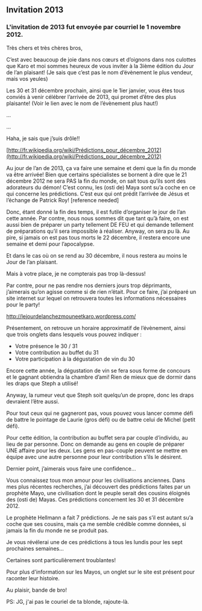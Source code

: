 ## Invitation 2013

### L'invitation de 2013 fut envoyée par courriel le 1 novembre 2012. 

Très chers et très chères bros,

C’est avec beaucoup de joie dans nos cœurs et d’oignons dans nos culottes que Karo et moi sommes heureux de vous inviter à la 3ième édition du Jour de l’an plaisant! (Je sais que c’est pas le nom d’évènement le plus vendeur, mais vos yeules)

Les 30 et 31 décembre prochain, ainsi que le 1ier janvier, vous êtes tous conviés à venir célébrer l’arrivée de 2013, qui promet d’être des plus plaisante! (Voir le lien avec le nom de l’évènement plus haut!)

…

…

Haha, je sais que j’suis drôle!!

[http://fr.wikipedia.org/wiki/Prédictions_pour_décembre_2012](http://fr.wikipedia.org/wiki/Prédictions_pour_décembre_2012)

Au jour de l’an de 2013, ça va faire une semaine et demi que la fin du monde va être arrivée! Bien que certains spécialistes se bornent à dire que le 21 décembre 2012 ne sera PAS la fin du monde, on sait tous qu’ils sont des adorateurs du démon! C’est connu, les (osti de) Maya sont su’a coche en ce qui concerne les prédictions. C’est eux qui ont prédit l’arrivée de Jésus et l’échange de Patrick Roy! [reference needed]

Donc, étant donné la fin des temps, il est futile d’organiser le jour de l’an cette année. Par contre, nous nous sommes dit que tant qu’à faire, on est aussi bien de préparer un party tellement DE FEU et qui demande tellement de préparations qu’il sera impossible à réaliser. Anyway, on sera pu là. Au pire, si jamais on est pas tous morts le 22 décembre, il restera encore une semaine et demi pour l’apocalypse.

Et dans le cas où on se rend au 30 décembre, il nous restera au moins le Jour de l’an plaisant.

Mais à votre place, je ne compterais pas trop là-dessus!

Par contre, pour ne pas rendre nos derniers jours trop déprimants, j’aimerais qu’on agisse comme si de rien n’était. Pour ce faire, j’ai préparé un site internet sur lequel on retrouvera toutes les informations nécessaires pour le party!

http://lejourdelanchezmouneetkaro.wordpress.com/

Présentement, on retrouve un horaire approximatif de l’évènement, ainsi que trois onglets dans lesquels vous pouvez indiquer :
- Votre présence le 30 / 31
- Votre contribution au buffet du 31
- Votre participation à la dégustation de vin du 30

Encore cette année, la dégustation de vin se fera sous forme de concours et le gagnant obtiendra la chambre d’ami! Rien de mieux que de dormir dans les draps que Steph a utilisé!

Anyway, la rumeur veut que Steph soit quelqu’un de propre, donc les draps devraient l’être aussi.

Pour tout ceux qui ne gagneront pas, vous pouvez vous lancer comme défi de battre le pointage de Laurie (gros défi) ou de battre celui de Michel (petit défi).

Pour cette édition, la contribution au buffet sera par couple d’individu, au lieu de par personne. Donc on demande au gens en couple de préparer UNE affaire pour les deux. Les gens en pas-couple peuvent se mettre en équipe avec une autre personne pour leur contribution s’ils le désirent.

Dernier point, j’aimerais vous faire une confidence…

Vous connaissez tous mon amour pour les civilisations anciennes. Dans mes plus récentes recherches, j’ai découvert des prédictions faites par un prophète Mayo, une civilisation dont le peuple serait des cousins éloignés des (osti de) Mayas. Ces prédictions concernent les 30 et 31 décembre 2012.

Le prophète Hellmann a fait 7 prédictions. Je ne sais pas s’il est autant su’a coche que ses cousins, mais ça me semble crédible comme données, si jamais la fin du monde ne se produit pas.

Je vous révélerai une de ces prédictions à tous les lundis pour les sept prochaines semaines…

Certaines sont particulièrement troublantes!

Pour plus d'information sur les Mayos, un onglet sur le site est présent pour raconter leur histoire.

Au plaisir, bande de bro!

PS: JG, j'ai pas le couriel de ta blonde, rajoute-là.
